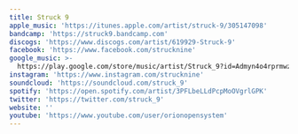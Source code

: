 ```yaml
---
title: Struck 9
apple_music: 'https://itunes.apple.com/artist/struck-9/305147098'
bandcamp: 'https://struck9.bandcamp.com'
discogs: 'https://www.discogs.com/artist/619929-Struck-9'
facebook: 'https://www.facebook.com/strucknine'
google_music: >-
  https://play.google.com/store/music/artist/Struck_9?id=Admyn4o4rprmwz6lqovdwgj35uu
instagram: 'https://www.instagram.com/strucknine'
soundcloud: 'https://soundcloud.com/struck_9'
spotify: 'https://open.spotify.com/artist/3PFLbeLLdPcpMoOVgrlGPK'
twitter: 'https://twitter.com/struck_9'
website: ''
youtube: 'https://www.youtube.com/user/orionopensystem'
---
```

